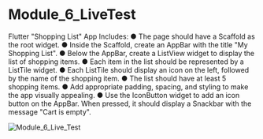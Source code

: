 # Module_6_LiveTest
Flutter "Shopping List" App
Includes:
●     The page should have a Scaffold as the root widget.
●     Inside the Scaffold, create an AppBar with the title "My Shopping List".
●     Below the AppBar, create a ListView widget to display the list of shopping items.
●     Each item in the list should be represented by a ListTile widget.
●     Each ListTile should display an icon on the left, followed by the name of the shopping item.
●     The list should have at least 5 shopping items.
●     Add appropriate padding, spacing, and styling to make the app visually appealing.
●     Use the IconButton widget to add an icon button on the AppBar. When pressed, it should display a Snackbar with the message "Cart is empty".

![Module_6_Live_Test](https://github.com/IftikharSikder/Module_6_LiveTest/assets/101981180/c49a3760-5418-41c4-b624-bd03c2f62049)
